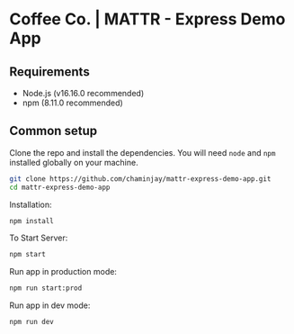 # Coffee Co. | MATTR - Express Demo App

## Requirements
- Node.js (v16.16.0 recommended)
- npm (8.11.0 recommended)

## Common setup

Clone the repo and install the dependencies. You will need `node` and `npm` installed globally on your machine.

```bash
git clone https://github.com/chaminjay/mattr-express-demo-app.git
cd mattr-express-demo-app
```

Installation:
```bash
npm install
```

To Start Server:
```bash
npm start
```

Run app in production mode:
```bash
npm run start:prod
```

Run app in dev mode:
```bash
npm run dev
```